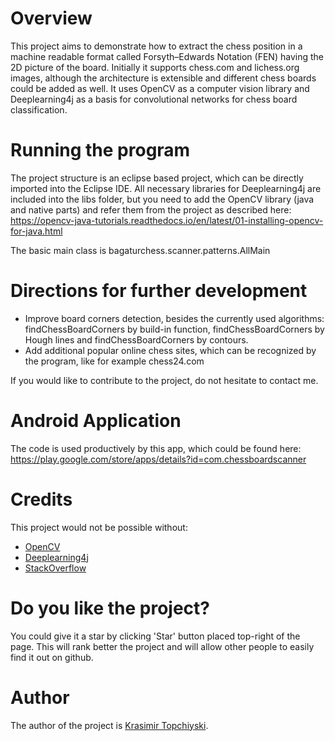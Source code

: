 # Overview

This project aims to demonstrate how to extract the chess position in a machine readable format called Forsyth–Edwards Notation (FEN) having the 2D picture of the board.
Initially it supports chess.com and lichess.org images, although the architecture is extensible and different chess boards could be added as well.
It uses OpenCV as a computer vision library and Deeplearning4j as a basis for convolutional networks for chess board classification.

# Running the program

The project structure is an eclipse based project, which can be directly imported into the Eclipse IDE.
All necessary libraries for Deeplearning4j are included into the libs folder, but you need to add the OpenCV library (java and native parts) and refer them from the project as described here: https://opencv-java-tutorials.readthedocs.io/en/latest/01-installing-opencv-for-java.html

The basic main class is bagaturchess.scanner.patterns.AllMain

# Directions for further development

  -  Improve board corners detection, besides the currently used algorithms: findChessBoardCorners by build-in function, findChessBoardCorners by Hough lines and findChessBoardCorners by contours.
  -  Add additional popular online chess sites, which can be recognized by the program, like for example chess24.com

If you would like to contribute to the project, do not hesitate to contact me.

# Android Application

The code is used productively by this app, which could be found here: https://play.google.com/store/apps/details?id=com.chessboardscanner

# Credits

This project would not be possible without:
  -  [OpenCV](https://opencv.org/)
  -  [Deeplearning4j](https://deeplearning4j.org/)
  -  [StackOverflow](https://stackoverflow.com/)

# Do you like the project?

You could give it a star by clicking 'Star' button placed top-right of the page.
This will rank better the project and will allow other people to easily find it out on github.

# Author

The author of the project is <a href="https://www.linkedin.com/in/topchiyski/">Krasimir Topchiyski</a>.
